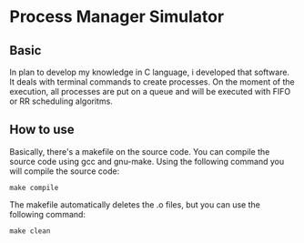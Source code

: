 # Process Manager Simulator

## Basic
In plan to develop my knowledge in C language, i developed that software.
It deals with terminal commands to create processes. On the moment of the execution, all processes are put on a queue and will be executed with FIFO or RR scheduling algoritms.

## How to use
Basically, there's a makefile on the source code.
You can compile the source code using gcc and gnu-make.
Using the following command you will compile the source code:

```
make compile
```

The makefile automatically deletes the .o files, but you can use the following command:

```
make clean
```
